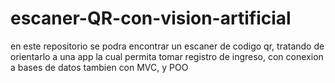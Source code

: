 # escaner-QR-con-vision-artificial
en este repositorio se podra encontrar un escaner de codigo qr, tratando de orientarlo a una app la cual permita tomar registro de ingreso, con conexion a bases de datos tambien con MVC, y POO 
